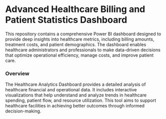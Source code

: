 # Advanced Healthcare Billing and Patient Statistics Dashboard

This repository contains a comprehensive Power BI dashboard designed to provide deep insights into healthcare metrics, including billing amounts, treatment costs, and patient demographics. The dashboard enables healthcare administrators and professionals to make data-driven decisions that optimize operational efficiency, manage costs, and improve patient care.

### Overview
The Healthcare Analytics Dashboard provides a detailed analysis of healthcare financial and operational data. It includes interactive visualizations that help understand and analyze trends in healthcare spending, patient flow, and resource utilization. This tool aims to support healthcare facilities in achieving better outcomes through informed decision-making.

